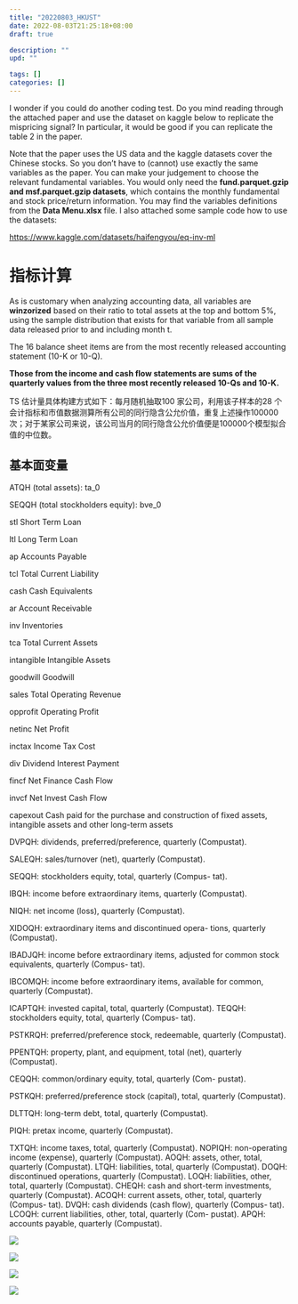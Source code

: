 ```yaml
---
title: "20220803_HKUST"
date: 2022-08-03T21:25:18+08:00
draft: true

description: ""
upd: ""

tags: []
categories: []
---
```


<!--more-->

I wonder if you could do another coding test. Do you mind reading through the attached paper and use the dataset on kaggle below to replicate the mispricing signal?  In particular, it would be good if you can replicate the table 2 in the paper.

Note that the paper uses the US data and the kaggle datasets cover the Chinese stocks. So you don’t have to (cannot) use exactly the same variables as the paper. You can make your judgement to choose the relevant fundamental variables. You would only need the **fund.parquet.gzip and msf.parquet.gzip datasets**, which contains the monthly fundamental and stock price/return information. You may find the variables definitions from the **Data Menu.xlsx** file. I also attached some sample code how to use the datasets:

https://www.kaggle.com/datasets/haifengyou/eq-inv-ml


# 指标计算

As is customary when analyzing accounting data, all variables are **winzorized** based on their ratio to total assets at the top and bottom 5%, using the sample distribution that exists for that variable from all sample data released prior to and including month t.


The 16 balance sheet items are from the most recently released accounting statement (10-K or 10-Q).

**Those from the income and cash flow statements are sums of the quarterly values from the three most recently released 10-Qs and 10-K.**


TS 估计量具体构建方式如下：每月随机抽取100 家公司，利用该子样本的28 个会计指标和市值数据测算所有公司的同行隐含公允价值，重复上述操作100000 次；对于某家公司来说，该公司当月的同行隐含公允价值便是100000个模型拟合值的中位数。

## 基本面变量



ATQH (total assets): ta_0

SEQQH (total stockholders equity): bve_0

stl	Short Term Loan

ltl	Long Term Loan

ap	Accounts Payable

tcl	Total Current Liability

cash Cash Equivalents

ar	Account Receivable

inv	Inventories

tca	Total Current Assets

intangible	Intangible Assets

goodwill	Goodwill

sales	Total Operating Revenue

opprofit	Operating Profit

netinc	Net Profit

inctax	Income Tax Cost

div	Dividend Interest Payment

fincf	Net Finance Cash Flow

invcf	Net Invest Cash Flow

capexout	Cash paid for the purchase and construction of fixed assets, intangible assets and other long-term assets
















DVPQH: dividends, preferred/preference, quarterly (Compustat). 

SALEQH: sales/turnover (net), quarterly (Compustat). 

SEQQH: stockholders equity, total, quarterly (Compus- tat). 

IBQH: income before extraordinary items, quarterly (Compustat). 

NIQH: net income (loss), quarterly (Compustat). 

XIDOQH: extraordinary items and discontinued opera- tions, quarterly (Compustat). 

IBADJQH: income before extraordinary items, adjusted for common stock equivalents, quarterly (Compus- tat). 

IBCOMQH: income before extraordinary items, available for common, quarterly (Compustat). 

ICAPTQH: invested capital, total, quarterly (Compustat). TEQQH: stockholders equity, total, quarterly (Compus- tat). 

PSTKRQH: preferred/preference stock, redeemable, quarterly (Compustat). 

PPENTQH: property, plant, and equipment, total (net), quarterly (Compustat). 

CEQQH: common/ordinary equity, total, quarterly (Com- pustat). 

PSTKQH: preferred/preference stock (capital), total, quarterly (Compustat). 

DLTTQH: long-term debt, total, quarterly (Compustat). 

PIQH: pretax income, quarterly (Compustat). 

TXTQH: income taxes, total, quarterly (Compustat). 
NOPIQH: non-operating income (expense), quarterly (Compustat). 
AOQH: assets, other, total, quarterly (Compustat). 
LTQH: liabilities, total, quarterly (Compustat). 
DOQH: discontinued operations, quarterly (Compustat). 
LOQH: liabilities, other, total, quarterly (Compustat). 
CHEQH: cash and short-term investments, quarterly (Compustat). 
ACOQH: current assets, other, total, quarterly (Compus- tat). 
DVQH: cash dividends (cash flow), quarterly (Compus- tat). 
LCOQH: current liabilities, other, total, quarterly (Com- pustat). 
APQH: accounts payable, quarterly (Compustat).


![](img/20220803_HKUST_2022-08-07-17-01-39.png)

![](img/20220803_HKUST_2022-08-07-17-02-10.png)

![](img/20220803_HKUST_2022-08-07-17-03-03.png)

![](img/20220803_HKUST_2022-08-07-17-10-32.png)
